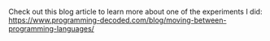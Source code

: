 Check out this blog article to learn more about one of the experiments I did: 
https://www.programming-decoded.com/blog/moving-between-programming-languages/
